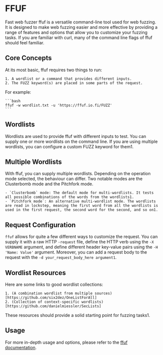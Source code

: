 # FFUF

Fast web fuzzer ffuf is a versatile command-line tool used for web fuzzing. It is designed to make web fuzzing easier and more effective by providing a range of features and options that allow you to customize your fuzzing tasks. If you are familiar with curl, many of the command line flags of ffuf should feel familiar.

## Core Concepts

At its most basic, ffuf requires two things to run:

    1. A wordlist or a command that provides different inputs.
    2. The FUZZ keyword(s) are placed in some parts of the request.

For example:

    ```bash
    ffuf -w wordlist.txt -u 'https://ffuf.io.fi/FUZZ'
    ```

## Wordlists

Wordlists are used to provide ffuf with different inputs to test. You can supply one or more wordlists on the command line. If you are using multiple wordlists, you can configure a custom FUZZ keyword for them​1​.

## Multiple Wordlists

With ffuf, you can supply multiple wordlists. Depending on the operation mode selected, the behaviour can differ. Two notable modes are the Clusterbomb mode and the Pitchfork mode.

    - `Clusterbomb` mode: The default mode for multi-wordlists. It tests all possible combinations of the words from the wordlists​1​.
    - `Pitchfork mode`: An alternative multi-wordlist mode. The wordlists are read in lockstep, meaning the first word from all the wordlists is used in the first request, the second word for the second, and so on​1​.

## Request Configuration

`ffuf` allows for quite a few different ways to customize the request. You can supply it with a raw HTTP `-request` file, define the HTTP verb using the `-X VERBNAME` argument, and define different header key-value pairs using the `-H 'Name: Value'` argument. Moreover, you can add a request body to the request with the `-d your_request_body_here argument​1`​.

## Wordlist Resources

Here are some links to good wordlist collections:

    1. (A combination wordlist from multiple sources)[https://github.com/six2dez/OneListForAll]
    2. (Collection of context-specific wordlists)[https://github.com/danielmiessler/SecLists]

These resources should provide a solid starting point for fuzzing tasks​1​.

## Usage

For more in-depth usage and options, please refer to the [ffuf documentation](https://github.com/ffuf/ffuf/wiki).
